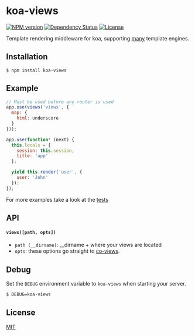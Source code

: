 # koa-views

[![NPM version][npm-image]][npm-url]
[![Dependency Status][david-image]][david-url]
[![License][license-image]][license-url]

Template rendering middleware for koa, supporting [many](https://github.com/tj/consolidate.js#supported-template-engines) template engines.

## Installation

```
$ npm install koa-views
```

## Example

```js
// Must be used before any router is used
app.use(views('views', {
  map: {
    html: underscore
  }
}));

app.use(function* (next) {
  this.locals = {
    session: this.session,
    title: 'app'
  };

  yield this.render('user', {
    user: 'John'
  });
});
```

For more examples take a look at the [tests](./test/index.js)

## API

#### `views([path, opts])`

* `path (__dirname)`: __dirname + where your views are located
* `opts`: these options go straight to [co-views](https://github.com/visionmedia/co-views).

## Debug

Set the `DEBUG` environment variable to `koa-views` when starting your server.

```bash
$ DEBUG=koa-views
```

## License

[MIT](./license)

[npm-image]: https://img.shields.io/npm/v/koa-views.svg?style=flat-square
[npm-url]: https://npmjs.org/package/koa-views
[david-image]: http://img.shields.io/david/queckezz/koa-views.svg?style=flat-square
[david-url]: https://david-dm.org/queckezz/koa-views
[license-image]: http://img.shields.io/npm/l/koa-views.svg?style=flat-square
[license-url]: ./license